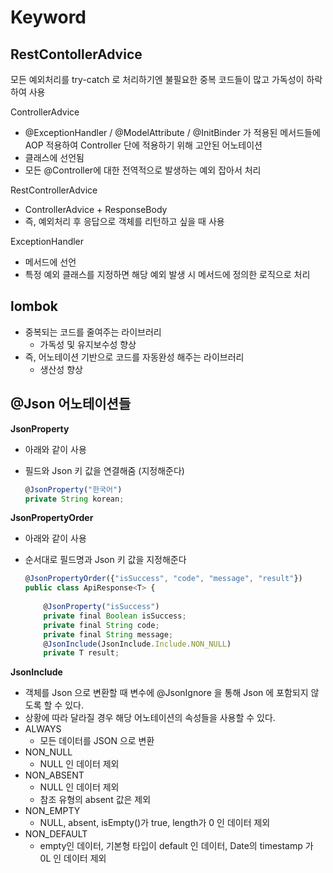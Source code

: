 # Keyword

## RestContollerAdvice

  모든 예외처리를 try-catch 로 처리하기엔 불필요한 중복 코드들이 많고 가독성이 하락하여 사용

  ControllerAdvice

- @ExceptionHandler / @ModelAttribute / @InitBinder 가 적용된 메서드들에 AOP 적용하여 Controller 단에 적용하기 위해 고안된 어노테이션
- 클래스에 선언됨
- 모든 @Controller에 대한 전역적으로 발생하는 예외 잡아서 처리

RestControllerAdvice

  - ControllerAdvice + ResponseBody
  - 즉, 예외처리 후 응답으로 객체를 리턴하고 싶을 때 사용

  ExceptionHandler

  - 메서드에 선언
  - 특정 예외 클래스를 지정하면 해당 예외 발생 시 메서드에 정의한 로직으로 처리

## lombok

- 중복되는 코드를 줄여주는 라이브러리
  - 가독성 및 유지보수성 향상
- 즉, 어노테이션 기반으로 코드를 자동완성 해주는 라이브러리
    - 생산성 향상

## @Json 어노테이션들

  **JsonProperty**

- 아래와 같이 사용
- 필드와 Json 키 값을 연결해줌 (지정해준다)

    ```jsx
    @JsonProperty("한국어")
    private String korean;
    ```

**JsonPropertyOrder**

- 아래와 같이 사용
- 순서대로 필드명과 Json 키 값을 지정해준다

  ```jsx
  @JsonPropertyOrder({"isSuccess", "code", "message", "result"})
  public class ApiResponse<T> {
    
      @JsonProperty("isSuccess")
      private final Boolean isSuccess;
      private final String code;
      private final String message;
      @JsonInclude(JsonInclude.Include.NON_NULL)
      private T result;
  ```

**JsonInclude**

  - 객체를 Json 으로 변환할 때 변수에 @JsonIgnore 을 통해 Json 에 포함되지 않도록 할 수 있다.
  - 상황에 따라 달라질 경우 해당 어노테이션의 속성들을 사용할 수 있다.
  - ALWAYS
      - 모든 데이터를 JSON 으로 변환
  - NON_NULL
      - NULL 인 데이터 제외
  - NON_ABSENT
      - NULL 인 데이터 제외
      - 참조 유형의 absent 값은 제외
  - NON_EMPTY
      - NULL, absent, isEmpty()가 true, length가 0 인 데이터 제외
  - NON_DEFAULT
      - empty인 데이터, 기본형 타입이 default 인 데이터, Date의 timestamp 가 0L 인 데이터 제외